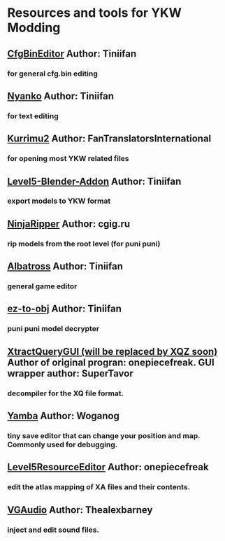 # Resources and tools for YKW Modding

## [CfgBinEditor](https://github.com/Tiniifan/CfgBinEditor) Author: Tiniifan
### for general cfg.bin editing
## [Nyanko](https://github.com/Tiniifan/Nyanko) Author: Tiniifan
### for text editing
## [Kurrimu2](https://github.com/FanTranslatorsInternational/Kuriimu2) Author: FanTranslatorsInternational
### for opening most YKW related files
## [Level5-Blender-Addon](https://github.com/FanTranslatorsInternational/Kuriimu2) Author: Tiniifan
### export models to YKW format
## [NinjaRipper](https://gamebanana.com/tools/5638) Author: cgig.ru
### rip models from the root level (for puni puni)
## [Albatross](https://github.com/Tiniifan/Albatross) Author: Tiniifan
### general game editor
## [ez-to-obj](https://github.com/Tiniifan/ez_to_obj) Author: Tiniifan
### puni puni model decrypter
## [XtractQueryGUI (will be replaced by XQZ soon)](https://github.com/SuperTavor/AllModdingTools/blob/main/files/xqgui.zip) Author of original progran: onepiecefreak. GUI wrapper author: SuperTavor
### decompiler for the XQ file format.
## [Yamba](https://github.com/YKW-Modding/Yamba) Author: Woganog
### tiny save editor that can change your position and map. Commonly used for debugging.
## [Level5ResourceEditor](https://github.com/onepiecefreak3/Level5RessourceEditor) Author: onepiecefreak
### edit the atlas mapping of XA files and their contents.
## [VGAudio](https://github.com/Thealexbarney/VGAudio) Author: Thealexbarney
### inject and edit sound files.
